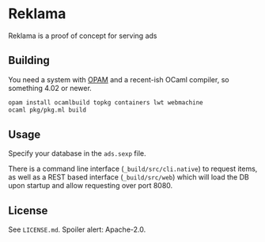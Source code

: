 Reklama
=======

Reklama is a proof of concept for serving ads

Building
--------

You need a system with [OPAM](https://opam.ocaml.org/) and a recent-ish OCaml
compiler, so something 4.02 or newer.

```bash
opam install ocamlbuild topkg containers lwt webmachine
ocaml pkg/pkg.ml build
```

Usage
-----

Specify your database in the `ads.sexp` file.

There is a command line interface (`_build/src/cli.native`) to request items,
as well as a REST based interface (`_build/src/web`) which will load the DB
upon startup and allow requesting over port 8080.

License
-------

See `LICENSE.md`. Spoiler alert: Apache-2.0.
